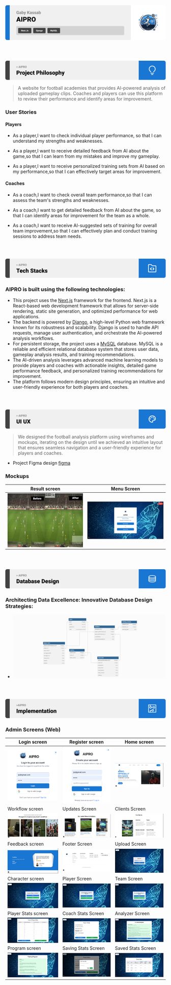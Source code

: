 <img src="./readme/Readme Template Assets//title1.svg"/>

<br><br>

<!-- project philosophy -->
<img src="./readme/Readme Template Assets/title2.svg"/>

>  A website for football academies that provides AI-powered analysis of uploaded gameplay clips. Coaches and players can use this platform to review their performance and identify areas for improvement.


### User Stories
#### Players

- As a player,I want to check individual player performance, so that I can understand my strengths and weaknesses.

- As a player,I want to receive detailed feedback from AI about the game,so that I can learn from my mistakes and improve my gameplay.

- As a player,I want to receive personalized training sets from AI based on my performance,so that I can effectively target areas for improvement.

#### Coaches

- As a coach,I want to check overall team performance,so that I can assess the team's strengths and weaknesses.

- As a coach,I want to get detailed feedback from AI about the game, so that I can identify areas for improvement for the team as a whole.

- As a coach,I want to receive AI-suggested sets of training for overall team improvement,so that I can effectively plan and conduct training sessions to address team needs.

<br><br>
<!-- Tech stack -->
<img src="./readme/Readme Template Assets/title3.svg"/>

###  AIPRO is built using the following technologies:

- This project uses the [Next.js](https://nextjs.org/) framework for the frontend. Next.js is a React-based web development framework that allows for server-side rendering, static site generation, and optimized performance for web applications.
- The backend is powered by [Django](https://www.djangoproject.com/), a high-level Python web framework known for its robustness and scalability. Django is used to handle API requests, manage user authentication, and orchestrate the AI-powered analysis workflows.
- For persistent storage, the project uses a [MySQL](https://www.mysql.com/) database. MySQL is a reliable and efficient relational database system that stores user data, gameplay analysis results, and training recommendations.
- The AI-driven analysis leverages advanced machine learning models to provide players and coaches with actionable insights, detailed game performance feedback, and personalized training recommendations for improvement.
- The platform follows modern design principles, ensuring an intuitive and user-friendly experience for both players and coaches.

<br><br>
<!-- UI UX -->
<img src="./readme/Readme Template Assets//title4.svg"/>


> We designed the football analysis platform using wireframes and mockups, iterating on the design until we achieved an intuitive layout that ensures seamless navigation and a user-friendly experience for players and coaches.

- Project Figma design [figma](https://www.figma.com/design/ZAy6TOinYUcO0aj3j9E5T0/Untitled?node-id=0-1&p=f&t=xAyXD9uoC30yY66z-0)


### Mockups
| Result screen  | Menu Screen |
| ---| ---|
| ![Landing](./readme/demo/Desktop.png) | ![fsdaf](./readme/demo/welcome.png) 

<br><br>
<!-- Database Design -->
<img src="./readme/Readme Template Assets/title5.svg"/>

###  Architecting Data Excellence: Innovative Database Design Strategies:

- <img src="./readme/public/db.png">


<br><br>

<!-- Implementation -->
<img src="./readme/Readme Template Assets/title6.svg"/>


### Admin Screens (Web)
| Login screen  | Register screen |  Home screen |
| ---| ---| ---|
| ![Landing](./readme/demo/login.png) | ![fsdaf](./readme/demo/register.png) | ![fsdaf](./readme/demo/home.png) |
| Workflow screen  | Updates Screen  | Clients Screen  |
| ![Landing](./readme/demo/workflow.png) | ![fsdaf](./readme/demo/update.png) | ![fsdaf](./readme/demo/clients.png) |
| Feedback screen  | Footer Screen  | Upload Screen  |
| ![Landing](./readme/demo/feedback.png) | ![fsdaf](./readme/demo/footer.png) | ![fsdaf](./readme/demo/upload.png) |
| Character screen  | Player Screen  | Team Screen  |
| ![Landing](./readme/demo/character.png) | ![fsdaf](./readme/demo/player.png) | ![fsdaf](./readme/demo/team.png) |
| Player Stats screen  | Coach Stats Screen  | Analyzer Screen  |
| ![Landing](./readme/demo/playerstats.png) | ![fsdaf](./readme/demo/coachstats.png) | ![fsdaf](./readme/demo/analyzer.png) |
| Program screen  | Saving Stats Screen  | Saved Stats Screen  |
| ![Landing](./readme/demo/program.png) | ![fsdaf](./readme/demo/savestats.png) | ![fsdaf](./readme/demo/saved.png) |

<br><br>

